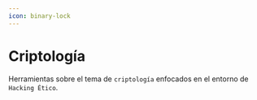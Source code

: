 ```yaml
---
icon: binary-lock
---
```


# Criptología

Herramientas sobre el tema de `criptología` enfocados en el entorno de `Hacking Ético`.
